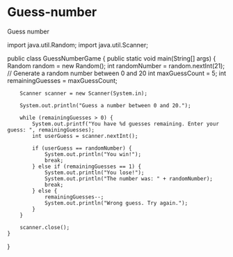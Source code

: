 # Guess-number

Guess number


import java.util.Random;
import java.util.Scanner;

public class GuessNumberGame {
    public static void main(String[] args) {
        Random random = new Random();
        int randomNumber = random.nextInt(21); // Generate a random number between 0 and 20
        int maxGuessCount = 5;
        int remainingGuesses = maxGuessCount;

        Scanner scanner = new Scanner(System.in);

        System.out.println("Guess a number between 0 and 20.");

        while (remainingGuesses > 0) {
            System.out.printf("You have %d guesses remaining. Enter your guess: ", remainingGuesses);
            int userGuess = scanner.nextInt();

            if (userGuess == randomNumber) {
                System.out.println("You win!");
                break;
            } else if (remainingGuesses == 1) {
                System.out.println("You lose!");
                System.out.println("The number was: " + randomNumber);
                break;
            } else {
                remainingGuesses--;
                System.out.println("Wrong guess. Try again.");
            }
        }

        scanner.close();
    }
}
